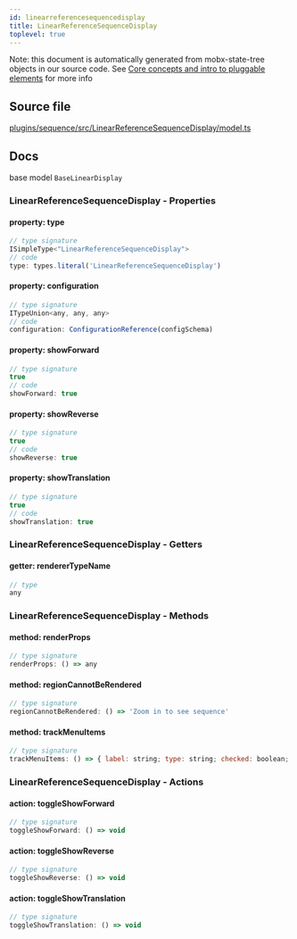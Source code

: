 ```yaml
---
id: linearreferencesequencedisplay
title: LinearReferenceSequenceDisplay
toplevel: true
---
```


Note: this document is automatically generated from mobx-state-tree objects in
our source code. See
[Core concepts and intro to pluggable elements](/docs/developer_guide/) for more
info

## Source file

[plugins/sequence/src/LinearReferenceSequenceDisplay/model.ts](https://github.com/GMOD/jbrowse-components/blob/main/plugins/sequence/src/LinearReferenceSequenceDisplay/model.ts)

## Docs

base model `BaseLinearDisplay`

### LinearReferenceSequenceDisplay - Properties

#### property: type

```js
// type signature
ISimpleType<"LinearReferenceSequenceDisplay">
// code
type: types.literal('LinearReferenceSequenceDisplay')
```

#### property: configuration

```js
// type signature
ITypeUnion<any, any, any>
// code
configuration: ConfigurationReference(configSchema)
```

#### property: showForward

```js
// type signature
true
// code
showForward: true
```

#### property: showReverse

```js
// type signature
true
// code
showReverse: true
```

#### property: showTranslation

```js
// type signature
true
// code
showTranslation: true
```

### LinearReferenceSequenceDisplay - Getters

#### getter: rendererTypeName

```js
// type
any
```

### LinearReferenceSequenceDisplay - Methods

#### method: renderProps

```js
// type signature
renderProps: () => any
```

#### method: regionCannotBeRendered

```js
// type signature
regionCannotBeRendered: () => 'Zoom in to see sequence'
```

#### method: trackMenuItems

```js
// type signature
trackMenuItems: () => { label: string; type: string; checked: boolean; onClick: () => void; }[]
```

### LinearReferenceSequenceDisplay - Actions

#### action: toggleShowForward

```js
// type signature
toggleShowForward: () => void
```

#### action: toggleShowReverse

```js
// type signature
toggleShowReverse: () => void
```

#### action: toggleShowTranslation

```js
// type signature
toggleShowTranslation: () => void
```
